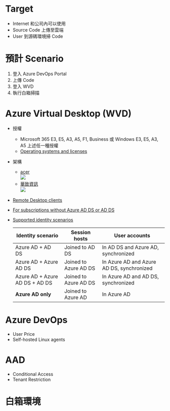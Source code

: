 # Target
- Internet 和公司內可以使用
- Source Code 上傳至雲端
- User 到源碼環境掃 Code

# 預計 Scenario
1. 登入 Azure DevOps Portal
2. 上傳 Code
3. 登入 WVD
4. 執行白箱掃描

# Azure Virtual Desktop (WVD)
- 授權
    - Microsoft 365 E3, E5, A3, A5, F1, Business 或 Windows E3, E5, A3, A5 上述任一種授權
    - [Operating systems and licenses](https://docs.microsoft.com/en-us/azure/virtual-desktop/prerequisites#operating-systems-and-licenses)
- 架構
    - [acer](https://www.aceraeb.com/mainssl/modules/MySpace/BlogInfo.php?xmlid=1506)
        <br><img src="https://comet.noonspace.com/w72NoonSpace/acer/MsgInfo/wvd22.PNG">
    - [華致資訊](https://www.infofab.com/microsoft.html)
        <br><img src="http://www.infofab.com/images/WVD02.JPG">
- [Remote Desktop clients](https://docs.microsoft.com/en-us/azure/virtual-desktop/prerequisites#remote-desktop-clients)
- [For subscriptions without Azure AD DS or AD DS](https://docs.microsoft.com/en-us/azure/virtual-desktop/getting-started-feature#for-subscriptions-without-azure-ad-ds-or-ad-ds)
- [Supported identity scenarios](https://docs.microsoft.com/en-us/azure/virtual-desktop/prerequisites#supported-identity-scenarios)

    | Identity scenario              | Session hosts         | User accounts                             |
    |--------------------------------|-----------------------|-------------------------------------------|
    | Azure AD + AD DS               | Joined to AD DS       | In AD DS and Azure AD, synchronized       |
    | Azure AD + Azure AD DS         | Joined to Azure AD DS | In Azure AD and Azure AD DS, synchronized |
    | Azure AD + Azure AD DS + AD DS | Joined to Azure AD DS | In Azure AD and AD DS, synchronized       |
    | **Azure AD only**                  | Joined to Azure AD    | In Azure AD                               |

# Azure DevOps
- User Price
- Self-hosted Linux agents

# AAD
- Conditional Access
- Tenant Restriction

# 白箱環境